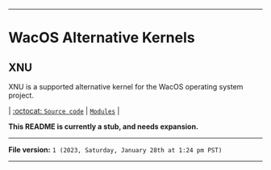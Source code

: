 
***

# WacOS Alternative Kernels

## XNU

XNU is a supported alternative kernel for the WacOS operating system project.

| [:octocat: `Source code`](https://github.com/apple/darwin-xnu/) | [`Modules`](/Alt-Kernel/XNU/module.urll) |

**This README is currently a stub, and needs expansion.**

***

**File version:** `1 (2023, Saturday, January 28th at 1:24 pm PST)`

***

